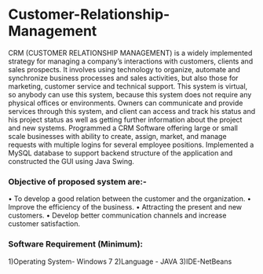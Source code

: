# Customer-Relationship-Management

CRM (CUSTOMER RELATIONSHIP MANAGEMENT) is a widely implemented strategy for managing a company’s interactions with customers, clients and sales prospects. It involves using technology to organize, automate and synchronize business processes and sales activities, but also those for marketing, customer service and technical support. This system is virtual, so anybody can use this system, because this system does not require any physical offices or environments. Owners can communicate and provide services through this system, and client can access and track his status and his project status as well as getting further information about the project and new systems.
Programmed a CRM Software offering large or small scale businesses with ability to create, assign, market, and manage requests with multiple logins for several employee positions. Implemented a MySQL database to support backend structure of the application and constructed the GUI using Java Swing.

### Objective of proposed system are:-
• To develop a good relation between the customer and the organization.
• Improve the efficiency of the business.
• Attracting the present and new customers.
• Develop better communication channels and increase customer satisfaction.

### Software Requirement (Minimum):
1)Operating System- Windows 7
2)Language - JAVA
3)IDE-NetBeans
